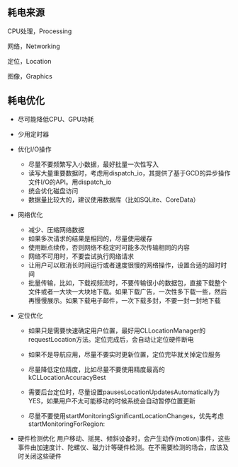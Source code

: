 ## 耗电来源

CPU处理，Processing

网络，Networking

定位，Location

图像，Graphics

## 耗电优化

- 尽可能降低CPU、GPU功耗

- 少用定时器

- 优化I/O操作
  - 尽量不要频繁写入小数据，最好批量一次性写入
  - 读写大量重要数据时，考虑用dispatch_io，其提供了基于GCD的异步操作文件I/O的API。用dispatch_io
  - 统会优化磁盘访问
  - 数据量比较大的，建议使用数据库（比如SQLite、CoreData）
  
- 网络优化
  
    - 减少、压缩网络数据
    - 如果多次请求的结果是相同的，尽量使用缓存
    - 使用断点续传，否则网络不稳定时可能多次传输相同的内容
    - 网络不可用时，不要尝试执行网络请求
    - 让用户可以取消长时间运行或者速度很慢的网络操作，设置合适的超时时间
    - 批量传输，比如，下载视频流时，不要传输很小的数据包，直接下载整个文件或者一大块一大块地下载。如果下载广告，一次性多下载一些，然后再慢慢展示。如果下载电子邮件，一次下载多封，不要一封一封地下载
    
- 定位优化
  
    - 如果只是需要快速确定用户位置，最好用CLLocationManager的requestLocation方法。定位完成后，会自动让定位硬件断电
    
    - 如果不是导航应用，尽量不要实时更新位置，定位完毕就关掉定位服务
    
    - 尽量降低定位精度，比如尽量不要使用精度最高的kCLLocationAccuracyBest
    
    - 需要后台定位时，尽量设置pausesLocationUpdatesAutomatically为YES，如果用户不太可能移动的时候系统会自动暂停位置更新
    
    - 尽量不要使用startMonitoringSignificantLocationChanges，优先考虑startMonitoringForRegion:
    
- 硬件检测优化
        用户移动、摇晃、倾斜设备时，会产生动作(motion)事件，这些事件由加速度计、陀螺仪、磁力计等硬件检测。在不需要检测的场合，应该及时关闭这些硬件

